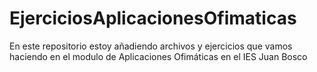 # EjerciciosAplicacionesOfimaticas
En este repositorio estoy añadiendo archivos y ejercicios que vamos haciendo en el modulo de Aplicaciones Ofimáticas en el IES Juan Bosco
